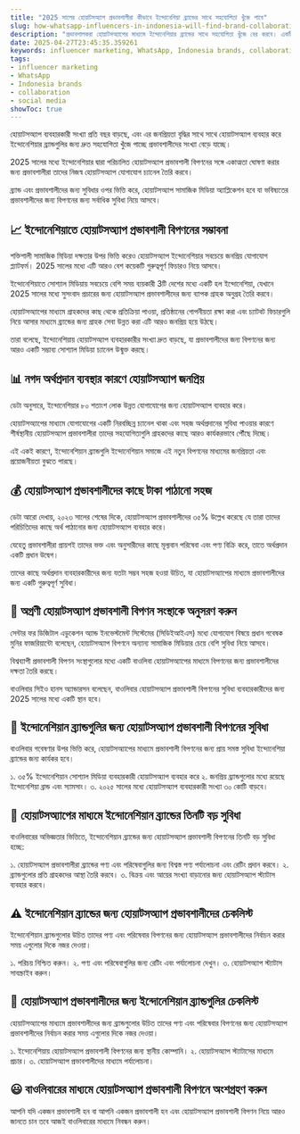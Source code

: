 ```yaml
---
title: "2025 সালের হোয়াটসঅ্যাপ প্রভাবশালীরা কীভাবে ইন্দোনেশিয়া ব্র্যান্ডের সাথে সহযোগিতা খুঁজে পাবে"
slug: how-whatsapp-influencers-in-indonesia-will-find-brand-collaborations-in-2025-2025-04-27
description: "প্রভাবশালকরা হোয়াটসঅ্যাপের মাধ্যমে ইন্দোনেশিয়ার ব্র্যান্ডের সাথে সহযোগিতা খুঁজে বের করবে। একটি বিশ্বব্যাপী প্রভাবশালী বিপণন সংস্থা বাওলিবারের কাছ থেকে পরামর্শ পড়ুন।"
date: 2025-04-27T23:45:35.359261
keywords: influencer marketing, WhatsApp, Indonesia brands, collaboration, social media
tags:
- influencer marketing
- WhatsApp
- Indonesia brands
- collaboration
- social media
showToc: true
---
```


হোয়াটসঅ্যাপ ব্যবহারকারী সংখ্যা প্রতি বছর বাড়ছে, এবং এর জনপ্রিয়তা বৃদ্ধির সাথে সাথে হোয়াটসঅ্যাপ ব্যবহার করে ইন্দোনেশিয়ার ব্র্যান্ডগুলির জন্য দ্রুত সহযোগিতা খুঁজে পাচ্ছে প্রভাবশালীদের সংখ্যা বেড়ে যাচ্ছে।

2025 সালের মধ্যে ইন্দোনেশিয়ার দ্বারা পরিচালিত হোয়াটসঅ্যাপ প্রভাবশালী বিপণনের সঙ্গে একাত্মতা ঘোষণা করার জন্য প্রভাবশালীরা তাদের নিজস্ব হোয়াটসঅ্যাপ যোগাযোগ চ্যানেল তৈরি করবে।

ব্র্যান্ড এবং প্রভাবশালীদের জন্য সুবিধার ওপর ভিত্তি করে, হোয়াটসঅ্যাপ সামাজিক মিডিয়া অ্যাপ্লিকেশন হবে যা ভবিষ্যতের প্রভাবশালীদের জন্য বিপণনের জন্য সর্বাধিক সুবিধা নিয়ে আসবে।


## 📈 ইন্দোনেশিয়াতে হোয়াটসঅ্যাপ প্রভাবশালী বিপণনের সম্ভাবনা

শক্তিশালী সামাজিক মিডিয়া দক্ষতার উপর ভিত্তি করেও হোয়াটসঅ্যাপ ইন্দোনেশিয়ার সবচেয়ে জনপ্রিয় যোগাযোগ প্ল্যাটফর্ম। 2025 সালের মধ্যে এটি আরও বেশ কয়েকটি গুরুত্বপূর্ণ ফিচারও নিয়ে আসবে।

ইন্দোনেশিয়াতে সোশ্যাল মিডিয়ায় সবচেয়ে বেশি সময় ব্যয়কারী 3টি দেশের মধ্যে একটি হল ইন্দোনেশিয়া, যেখানে 2025 সালের মধ্যে সুসংবাদ প্রচারের জন্য হোয়াটসঅ্যাপ প্রভাবশালীদের জন্য ব্যাপক গ্রাহক অনুগ্রহ তৈরি করবে।

হোয়াটসঅ্যাপের মাধ্যমে গ্রাহকদের কাছ থেকে প্রতিক্রিয়া পাওয়া, প্রতিষ্ঠানের গোপনীয়তা রক্ষা করা এবং চ্যাটবট ফিচারগুলি নিয়ে আসার মাধ্যমে ব্র্যান্ডের জন্য গ্রাহক সেবা উন্নত করা এটি আরও জনপ্রিয় হয়ে উঠছে।

তারা বলেছে, ইন্দোনেশিয়ায় হোয়াটসঅ্যাপ ব্যবহারকারীর সংখ্যা দ্রুত বাড়ছে, যা প্রভাবশালীদের জন্য বিপণনের জন্য আরও একটি সম্ভাব্য সোশ্যাল মিডিয়া চ্যানেল উন্মুক্ত করছে।


## 📊 নগদ অর্থপ্রদান ব্যবস্থার কারণে হোয়াটসঅ্যাপ জনপ্রিয়

ডেটা অনুসারে, ইন্দোনেশিয়ার ৮০ শতাংশ লোক উন্নত যোগাযোগের জন্য হোয়াটসঅ্যাপ ব্যবহার করে।

হোয়াটসঅ্যাপের মাধ্যমে যোগাযোগের একটি নিরবচ্ছিন্ন চ্যানেল থাকা এবং সহজ অর্থপ্রদানের সুবিধা পাওয়ার কারণে শীর্ষস্থানীয় হোয়াটসঅ্যাপ প্রভাবশালীরা তাদের সহযোগিতাগুলি গ্রাহকদের কাছে আরও কার্যকরভাবে পৌঁছে দিচ্ছে।

এই একই কারণে, ইন্দোনেশিয়ান ব্র্যান্ডগুলি ইন্দোনেশিয়ান সমাজে এই নতুন বিপণনের মাধ্যমের জনপ্রিয়তা এবং প্রয়োজনীয়তা বুঝতে পারছে। 


## 💰 হোয়াটসঅ্যাপ প্রভাবশালীদের কাছে টাকা পাঠানো সহজ 

ডেটা আরো দেখায়, ২০২৩ সালের শেষের দিকে, হোয়াটসঅ্যাপ প্রভাবশালীদের ৩৫% উল্লেখ করেছে যে তারা তাদের পরিচিতিদের কাছে অর্থ পাঠানোর জন্য হোয়াটসঅ্যাপ ব্যবহার করে।

যেহেতু প্রভাবশালীরা প্রায়শই তাদের ভক্ত এবং অনুসারীদের কাছে মূল্যবান পরিষেবা এবং পণ্য বিক্রি করে, তাতে অর্থপ্রদান একটি প্রধান উদ্বেগ। 

তাদের কাছে অর্থপ্রদান ব্যবহারকারীদের জন্য যতটা সম্ভব সহজ হওয়া উচিত, যা হোয়াটসঅ্যাপের মাধ্যমে প্রভাবশালীদের জন্য একটি গুরুত্বপূর্ণ সুবিধা। 


## 🎤 অগ্রণী হোয়াটসঅ্যাপ প্রভাবশালী বিপণন সংস্থাকে অনুসরণ করুন 

সেন্টার ফর ডিজিটাল এডুকেশন অ্যান্ড ইনভেস্টমেন্ট সিস্টেমের (সিডিইআইএস) মধ্যে যোগাযোগ বিষয়ে প্রধান গবেষক মুনির ফাজরিয়ান্টো বলেছেন, হোয়াটসঅ্যাপ বিপণনে অন্যান্য সামাজিক মিডিয়ার চেয়ে বেশি সুবিধা নিয়ে আসবে।

বিশ্বব্যাপী প্রভাবশালী বিপণন সংস্থাগুলোর মধ্যে একটি বাওলিবা হোয়াটসঅ্যাপের মাধ্যমে বিপণনের জন্য প্রভাবশালীদের দক্ষতা তৈরি করছে।

বাওলিবার সিইও হানস অ্যান্ডারসন বলেছেন, বাওলিবার হোয়াটসঅ্যাপ প্রভাবশালী বিপণনের সুবিধা ব্যবহারকারীদের জন্য 2025 সালের মধ্যে একটি স্থান হবে। 


## 🔑 ইন্দোনেশিয়ান ব্র্যান্ডগুলির জন্য হোয়াটসঅ্যাপ প্রভাবশালী বিপণনের সুবিধা

বাওলিবার গবেষণার উপর ভিত্তি করে, হোয়াটসঅ্যাপের মাধ্যমে প্রভাবশালী বিপণনের জন্য প্রায় সমস্ত সুবিধা ইন্দোনেশিয়া ব্র্যান্ডের জন্য কার্যকর হবে।

১. ৩৫% ইন্দোনেশিয়ান সোশ্যাল মিডিয়া ব্যবহারকারী হোয়াটসঅ্যাপ ব্যবহার করে
২. জনপ্রিয় ব্র্যান্ডগুলোর মধ্যে রয়েছে ইন্দোনেশিয়া ব্রান্ড এবং স্যামসাং। 
৩. ২০২৫ সালের মধ্যে হোয়াটসঅ্যাপ ব্যবহারকারী সংখ্যা ৩০ কোটি বাড়বে। 


## 🎯 হোয়াটসঅ্যাপের মাধ্যমে ইন্দোনেশিয়ান ব্র্যান্ডের তিনটি বড় সুবিধা

বাওলিবারের অভিজ্ঞতার ভিত্তিতে, ইন্দোনেশিয়ান ব্র্যান্ডের জন্য হোয়াটসঅ্যাপ প্রভাবশালী বিপণনের তিনটি বড় সুবিধা হচ্ছে:

১. হোয়াটসঅ্যাপ প্রভাবশালীরা ব্র্যান্ডের পণ্য এবং পরিষেবাগুলির জন্য বিশ্বস্ত পণ্য পর্যালোচনা এবং রেটিং প্রদান করবে।
২. ব্র্যান্ডগুলোর প্রতি গ্রাহকদের আস্থা তৈরি করবে।
৩. বিক্রয় এবং আয়ের সংখ্যা বাড়ানোর জন্য হোয়াটসঅ্যাপ স্ট্যাটাস ব্যবহার করবে। 


## ⚠️ ইন্দোনেশিয়ান ব্র্যান্ডের জন্য হোয়াটসঅ্যাপ প্রভাবশালীদের চেকলিস্ট

ইন্দোনেশিয়ান ব্র্যান্ডগুলোর উচিত তাদের পণ্য এবং পরিষেবার বিপণনের জন্য হোয়াটসঅ্যাপ প্রভাবশালীদের নির্বাচন করার সময় এগুলোর দিকে নজর দেওয়া।

১. পরিচয় নিশ্চিত করুন।
২. পণ্য এবং পরিষেবাগুলির জন্য রেটিং এবং পর্যালোচনা দেখুন।
৩. হোয়াটসঅ্যাপ স্ট্যাটাস সাবস্ক্রাইব করুন। 


## 📢 হোয়াটসঅ্যাপ প্রভাবশালীদের জন্য ইন্দোনেশিয়ান ব্র্যান্ডগুলির চেকলিস্ট

হোয়াটসঅ্যাপের মাধ্যমে প্রভাবশালীদের জন্য ব্র্যান্ডগুলোর উচিত তাদের পণ্য এবং পরিষেবার বিপণনের জন্য হোয়াটসঅ্যাপ প্রভাবশালীদের নির্বাচন করার সময় এগুলোর দিকে নজর দেওয়া।

১. ইন্দোনেশিয়ায় হোয়াটসঅ্যাপ প্রভাবশালী বিপণনের জন্য স্থানীয় কোম্পানি। 
২. হোয়াটসঅ্যাপ স্ট্যাটাসের মাধ্যমে প্রচার।
৩. হোয়াটসঅ্যাপ প্রভাবশালীদের মাধ্যমে পর্যালোচনা। 


## 😃 বাওলিবারের মাধ্যমে হোয়াটসঅ্যাপ প্রভাবশালী বিপণনে অংশগ্রহণ করুন

আপনি যদি একজন প্রভাবশালী হন বা আপনি একজন প্রভাবশালী হন এবং হোয়াটসঅ্যাপ প্রভাবশালী বিপণন নিয়ে আরও জানতে চান তবে আজই বাওলিবারের মাধ্যমে নিবন্ধন করুন।